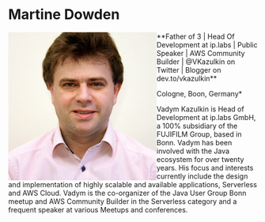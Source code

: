 # Martine Dowden
<img style="float: left;" src="vadym-kazulkin.jpg">
**Father of 3 | Head Of Development at ip.labs | Public Speaker | AWS Community Builder | @VKazulkin on Twitter | Blogger on dev.to/vkazulkin**

Cologne, Boon, Germany*  

 

Vadym Kazulkin is Head of Development at ip.labs GmbH, a 100% subsidiary of the FUJIFILM Group, based in Bonn. Vadym has been involved with the Java ecosystem for over twenty years. His focus and interests currently include the design and implementation of highly scalable and available applications, Serverless and AWS Cloud. Vadym is the co-organizer of the Java User Group Bonn meetup and AWS Community Builder in the Serverless category and a frequent speaker at various Meetups and conferences.